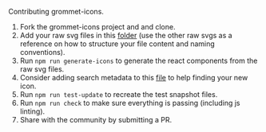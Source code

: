 Contributing grommet-icons.

1) Fork the grommet-icons project and and clone.
2) Add your raw svg files in this [folder](https://github.com/grommet/grommet-icons/tree/master/public/img) (use the other raw svgs as a reference on how to structure your file content and naming conventions).
3) Run `npm run generate-icons` to generate the react components from the raw svg files.
4) Consider adding search metadata to this [file](https://github.com/grommet/grommet-icons/blob/master/src/js/metadata.js) to help finding your new icon.
5) Run `npm run test-update` to recreate the test snapshot files.
6) Run `npm run check` to make sure everything is passing (including js linting).
7) Share with the community by submitting a PR.


